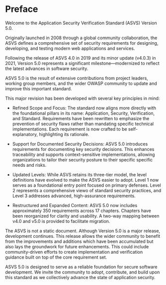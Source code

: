 # Preface

Welcome to the Application Security Verification Standard (ASVS) Version 5.0.

Originally launched in 2008 through a global community collaboration, the ASVS defines a comprehensive set of security requirements for designing, developing, and testing modern web applications and services.

Following the release of ASVS 4.0 in 2019 and its minor update (v4.0.3) in 2021, Version 5.0 represents a significant milestone—modernized to reflect the latest advances in software security.

ASVS 5.0 is the result of extensive contributions from project leaders, working group members, and the wider OWASP community to update and improve this important standard.

This major revision has been developed with several key principles in mind:

* Refined Scope and Focus: The standard now aligns more directly with the foundational pillars in its name: Application, Security, Verification, and Standard. Requirements have been rewritten to emphasize the prevention of security flaws rather than mandating specific technical implementations. Each requirement is now crafted to be self-explanatory, highlighting its rationale.

* Support for Documented Security Decisions: ASVS 5.0 introduces requirements for documenting key security decisions. This enhances traceability and supports context-sensitive implementations, allowing organizations to tailor their security posture to their specific specific needs and risks.

* Updated Levels: While ASVS retains its three-tier model, the level definitions have evolved to make the ASVS easier to adopt. Level 1 now serves as a foundational entry point focused on primary defenses. Level 2 represents a comprehensive viewo of standard security practices, and Level 3 addresses advanced, high-assurance requirements.

* Restructured and Expanded Content: ASVS 5.0 now includes approximately 350 requirements across 17 chapters. Chapters have been reorganized for clarity and usability. A two-way mapping between v4.0 and v5.0 is provided to facilitate migration.

The ASVS is not a static document. Although Version 5.0 is a major release, development continues. This release allows the wider community to benefit from the improvements and additions which have been accumulated but also lays the groundwork for future enhancements. This could include community-driven efforts to create implementation and verification guidance built on top of the core requirement set.

ASVS 5.0 is designed to serve as a reliable foundation for secure software development. We invite the community to adopt, contribute, and build upon this standard as we collectively advance the state of application security.
